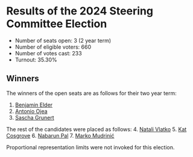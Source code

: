 # Results of the 2024 Steering Committee Election

- Number of seats open: 3 (2 year term)
- Number of eligible voters: 660
- Number of votes cast: 233
- Turnout: 35.30%

## Winners

The winners of the open seats are as follows for their two year term:

1. [Benjamin Elder](https://github.com/bentheelder)
2. [Antonio Ojea](https://github.com/aojea)
3. [Sascha Grunert](https://github.com/saschagrunert)

The rest of the candidates were placed as follows:
4. [Natali Vlatko](https://github.com/natalisucks)
5. [Kat Cosgrove](https://github.com/katcosgrove)
6. [Nabarun Pal](https://github.com/palnabarun)
7. [Marko Mudrinić](https://github.com/xmudrii)

Proportional representation limits were not invoked for this election.
